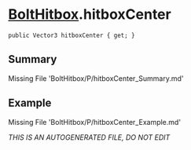# [BoltHitbox](Types/BoltHitbox.md).hitboxCenter
`public Vector3 hitboxCenter { get; }`
## Summary
Missing File 'BoltHitbox/P/hitboxCenter_Summary.md'
## Example
Missing File 'BoltHitbox/P/hitboxCenter_Example.md'

*THIS IS AN AUTOGENERATED FILE, DO NOT EDIT*
